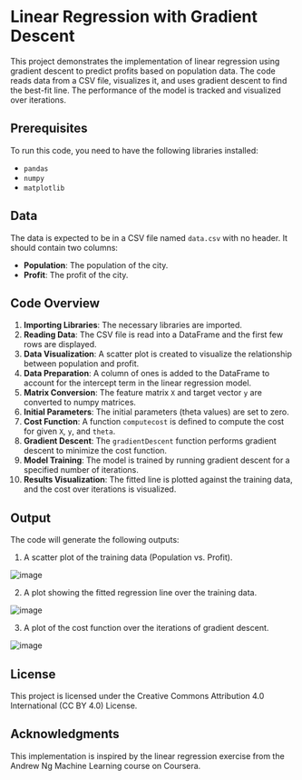 # Linear Regression with Gradient Descent

This project demonstrates the implementation of linear regression using gradient descent to predict profits based on population data. The code reads data from a CSV file, visualizes it, and uses gradient descent to find the best-fit line. The performance of the model is tracked and visualized over iterations.

## Prerequisites

To run this code, you need to have the following libraries installed:
- `pandas`
- `numpy`
- `matplotlib`

## Data

The data is expected to be in a CSV file named `data.csv` with no header. It should contain two columns:
- **Population**: The population of the city.
- **Profit**: The profit of the city.

## Code Overview

1. **Importing Libraries**: The necessary libraries are imported.
2. **Reading Data**: The CSV file is read into a DataFrame and the first few rows are displayed.
3. **Data Visualization**: A scatter plot is created to visualize the relationship between population and profit.
4. **Data Preparation**: A column of ones is added to the DataFrame to account for the intercept term in the linear regression model.
5. **Matrix Conversion**: The feature matrix `X` and target vector `y` are converted to numpy matrices.
6. **Initial Parameters**: The initial parameters (theta values) are set to zero.
7. **Cost Function**: A function `computecost` is defined to compute the cost for given `X`, `y`, and `theta`.
8. **Gradient Descent**: The `gradientDescent` function performs gradient descent to minimize the cost function.
9. **Model Training**: The model is trained by running gradient descent for a specified number of iterations.
10. **Results Visualization**: The fitted line is plotted against the training data, and the cost over iterations is visualized.

## Output

The code will generate the following outputs:

1. A scatter plot of the training data (Population vs. Profit).

![image](https://github.com/MinaNabil730/linear-regression-from-scratch/assets/109760458/3f86c326-41d3-4d69-8d22-f3c9d9cb54c1)

2. A plot showing the fitted regression line over the training data.

![image](https://github.com/MinaNabil730/linear-regression-from-scratch/assets/109760458/37494be7-463f-4e1f-9fb0-62c281c4a400)
 
3. A plot of the cost function over the iterations of gradient descent.

![image](https://github.com/MinaNabil730/linear-regression-from-scratch/assets/109760458/93156554-9dc9-4284-bff9-7c100a94fb4b)


## License

This project is licensed under the Creative Commons Attribution 4.0 International (CC BY 4.0) License. 

## Acknowledgments

This implementation is inspired by the linear regression exercise from the Andrew Ng Machine Learning course on Coursera.
